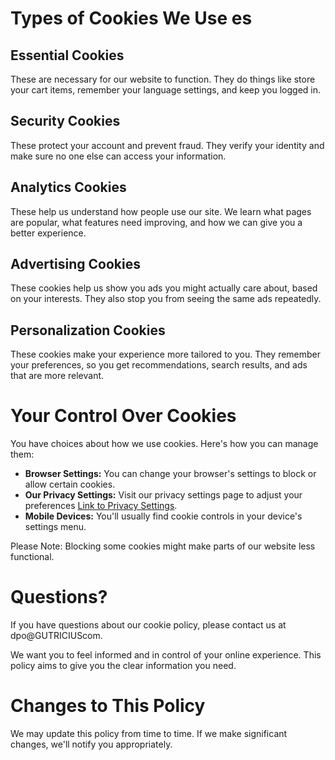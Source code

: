# **Types of Cookies We Use es**

## **Essential Cookies**

These are necessary for our website to function. They do things like store your cart items, remember your language settings, and keep you logged in.

## **Security Cookies**

These protect your account and prevent fraud. They verify your identity and make sure no one else can access your information.

## **Analytics Cookies**

These help us understand how people use our site. We learn what pages are popular, what features need improving, and how we can give you a better experience.

## **Advertising Cookies**

These cookies help us show you ads you might actually care about, based on your interests. They also stop you from seeing the same ads repeatedly.

## **Personalization Cookies**

These cookies make your experience more tailored to you. They remember your preferences, so you get recommendations, search results, and ads that are more relevant.

# **Your Control Over Cookies**

You have choices about how we use cookies. Here's how you can manage them:

- **Browser Settings:** You can change your browser's settings to block or allow certain cookies.
- **Our Privacy Settings:** Visit our privacy settings page to adjust your preferences [Link to Privacy Settings](gutricious.com/privacy).
- **Mobile Devices:** You'll usually find cookie controls in your device's settings menu.

Please Note: Blocking some cookies might make parts of our website less functional.

# **Questions?**

If you have questions about our cookie policy, please contact us at dpo@GUTRICIUScom.

We want you to feel informed and in control of your online experience. This policy aims to give you the clear information you need.

# **Changes to This Policy**

We may update this policy from time to time. If we make significant changes, we'll notify you appropriately.
